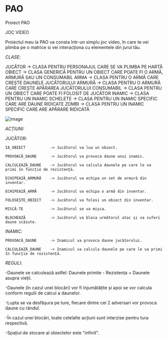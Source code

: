 # PAO
Proiect PAO

JOC VIDEO

Proiectul meu la PAO va consta într-un simplu joc video, în care te vei plimba pe o matrice si vei interacționa cu elementele din jurul tău.

*CLASE*:

JUCĂTOR     -> CLASA PENTRU PERSONAJUL CARE SE VA PLIMBA PE HARTĂ
OBIECT      -> CLASA GENERICĂ PENTRU UN OBIECT CARE POATE FI O ARMĂ, ARMURĂ SAU UN CONSUMABIL
ARMA        -> CLASA PENTRU O ARMĂ CARE CREȘTE DAUNELE JUCĂTORULUI
ARMURĂ      -> CLASA PENTRU O ARMURĂ CARE CREȘTE APĂRAREA JUCĂTORULUI
CONSUMABIL  -> CLASA PENTRU UN OBIECT CARE POATE FI FOLOSIT DE JUCĂTOR
INAMIC      -> CLASA PENTRU UN INAMIC
SCHELETE    -> CLASA PENTRU UN INAMIC SPECIFIC CARE ARE DAUNE RIDICATE
ZOMBI       -> CLASA PENTRU UN INAMIC SPECIFIC CARE ARE APĂRARE RIDICATĂ


![image](https://user-images.githubusercontent.com/93475691/230998427-b1f4a9c4-2d78-437d-ba64-8d6495fe362f.png)


*ACȚIUNI:*

  JUCĂTOR:

    IA_OBIECT           -> Jucătorul va lua un obiect.

    PROVOACĂ_DAUNE      -> Jucătorul va provoca daune unui inamic.

    CALCULEAZĂ_DAUNE    -> Jucătorul va calcula daunele pe care le va primi în funcție de rezistență.

    ECHIPEAZĂ_ARMURĂ    -> Jucătorul va echipa un set de armură din inventar.

    ECHIPEAZĂ_ARMĂ      -> Jucătorul va echipa o armă din inventar.

    FOLOSEȘTE_OBIECT    -> Jucătorul va folosi un obiect din inventar.

    MISCĂ-TE            -> Jucătorul se va mișca.

    BLOCHEAZĂ           -> Jucătorul va bloca următorul atac și va suferi daune scăzute.

  INAMIC:

    PROVOACĂ_DAUNE      -> Inamicul va provoca daune jucătorului.

    CALCULEAZĂ_DAUNE    -> Inamicul va calcula daunele pe care le va primi în funcție de rezistență.


*REGULI*:

  -Daunele se calculează astfel: Daunele primite - Rezistența = Daunele asupra vieții.

  -Daunele (în cazul unei blocări) vor fi înjumătățite și apoi se vor calcula conform regulii de calcul a daunelor.

  -Lupta se va desfășura pe ture, fiecare dintre cei 2 adversari vor provoca daune cu rândul.

  -În cazul unei blocări, toate celelalte acțiuni sunt interzise pentru tura respectivă.

  -Spațiul de stocare al obiectelor este "infinit".

